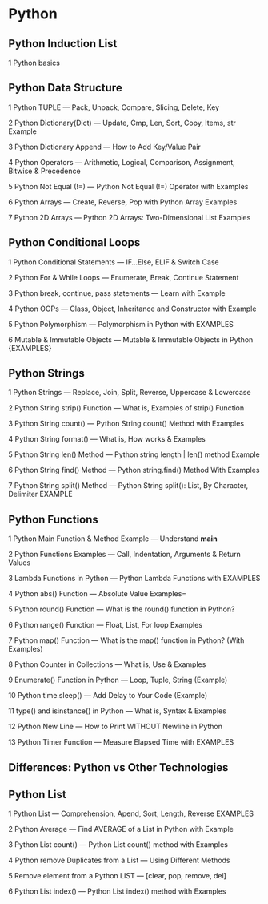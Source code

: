 
# Python

## Python Induction List
1 Python basics

## Python Data Structure

1 Python TUPLE — Pack, Unpack, Compare, Slicing, Delete, Key

2 Python Dictionary(Dict) — Update, Cmp, Len, Sort, Copy, Items, str Example

3 Python Dictionary Append — How to Add Key/Value Pair

4 Python Operators — Arithmetic, Logical, Comparison, Assignment, Bitwise &amp; Precedence

5 Python Not Equal (!=) — Python Not Equal (!=) Operator with Examples

6 Python Arrays — Create, Reverse, Pop with Python Array Examples

7 Python 2D Arrays — Python 2D Arrays: Two-Dimensional List Examples


## Python Conditional Loops
1 Python Conditional Statements — IF…Else, ELIF &amp; Switch Case

2 Python For &amp; While Loops — Enumerate, Break, Continue Statement

3 Python break, continue, pass statements — Learn with Example

4 Python OOPs — Class, Object, Inheritance and Constructor with Example

5 Python Polymorphism — Polymorphism in Python with EXAMPLES

6 Mutable &amp; Immutable Objects — Mutable &amp; Immutable Objects in Python {EXAMPLES}

## Python Strings
1 Python Strings — Replace, Join, Split, Reverse, Uppercase &amp; Lowercase

2 Python String strip() Function — What is, Examples of strip() Function

3 Python String count() — Python String count() Method with Examples

4 Python String format() — What is, How works &amp; Examples

5 Python String len() Method — Python string length | len() method Example

6 Python String find() Method — Python string.find() Method With Examples

7 Python String split() Method — Python String split(): List, By Character, Delimiter EXAMPLE

## Python Functions
1 Python Main Function &amp; Method Example — Understand __main__

2 Python Functions Examples — Call, Indentation, Arguments &amp; Return Values

3 Lambda Functions in Python — Python Lambda Functions with EXAMPLES

4 Python abs() Function — Absolute Value Examples=

5 Python round() Function — What is the round() function in Python?

6 Python range() Function — Float, List, For loop Examples

7 Python map() Function — What is the map() function in Python? (With Examples)

8 Python Counter in Collections — What is, Use &amp; Examples

9 Enumerate() Function in Python — Loop, Tuple, String (Example)

10 Python time.sleep() — Add Delay to Your Code (Example)

11 type() and isinstance() in Python — What is, Syntax &amp; Examples

12 Python New Line — How to Print WITHOUT Newline in Python

13 Python Timer Function — Measure Elapsed Time with EXAMPLES

## Differences: Python vs Other Technologies


## Python List
1 Python List — Comprehension, Apend, Sort, Length, Reverse EXAMPLES

2 Python Average — Find AVERAGE of a List in Python with Example

3 Python List count() — Python List count() method with Examples

4 Python remove Duplicates from a List — Using Different Methods

5 Remove element from a Python LIST — [clear, pop, remove, del]

6 Python List index() — Python List index() method with Examples
